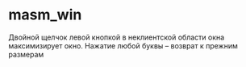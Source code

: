 # masm_win
Двойной щелчок левой кнопкой в неклиентской области окна максимизирует окно.
Нажатие любой буквы – возврат к прежним размерам
